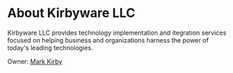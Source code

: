 # About Kirbyware LLC

Kirbyware LLC provides technology implementation and itegration services focused on helping business and organizations harness the power of today's leading technologies.

Owner: [Mark Kirby](https://www.kirbymark.dev/about)

